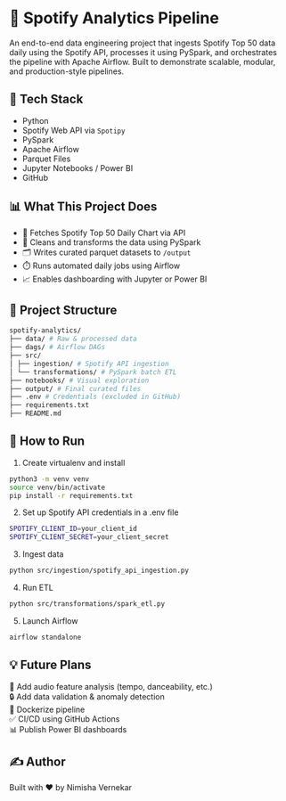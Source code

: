# 🎵 Spotify Analytics Pipeline

An end-to-end data engineering project that ingests Spotify Top 50 data daily using the Spotify API, processes it using PySpark, and orchestrates the pipeline with Apache Airflow. Built to demonstrate scalable, modular, and production-style pipelines.

## 🚀 Tech Stack

- Python
- Spotify Web API via `Spotipy`
- PySpark
- Apache Airflow
- Parquet Files
- Jupyter Notebooks / Power BI
- GitHub

## 📊 What This Project Does

- 🔄 Fetches Spotify Top 50 Daily Chart via API
- 🧹 Cleans and transforms the data using PySpark
- 🗂️ Writes curated parquet datasets to `/output`
- ⏱️ Runs automated daily jobs using Airflow
- 📈 Enables dashboarding with Jupyter or Power BI

## 📂 Project Structure
``` bash
spotify-analytics/
├── data/ # Raw & processed data
├── dags/ # Airflow DAGs
├── src/
│ ├── ingestion/ # Spotify API ingestion
│ └── transformations/ # PySpark batch ETL
├── notebooks/ # Visual exploration
├── output/ # Final curated files
├── .env # Credentials (excluded in GitHub)
├── requirements.txt
├── README.md

```

## 📌 How to Run


1. Create virtualenv and install
```bash
python3 -m venv venv
source venv/bin/activate
pip install -r requirements.txt
```

2. Set up Spotify API credentials in a .env file
```bash
SPOTIFY_CLIENT_ID=your_client_id
SPOTIFY_CLIENT_SECRET=your_client_secret
```

3. Ingest data
```bash
python src/ingestion/spotify_api_ingestion.py
```

4. Run ETL
```bash
python src/transformations/spark_etl.py
```

5. Launch Airflow
```bash
airflow standalone
```

## 💡 Future Plans<br />

🎯 Add audio feature analysis (tempo, danceability, etc.) <br />
🔒 Add data validation & anomaly detection <br />
🐳 Dockerize pipeline<br />
✅ CI/CD using GitHub Actions<br />
📊 Publish Power BI dashboards<br />

## ✍️ Author<br />

Built with ❤️ by Nimisha Vernekar
